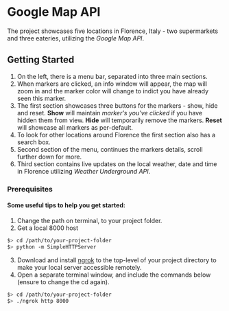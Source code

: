 # Google Map API

The project showcases five locations in Florence, Italy - two supermarkets and three eateries, utilizing the *Google Map API*.

## Getting Started

1. On the left, there is a menu bar, separated into three main sections.
2. When markers are clicked, an info window will appear, the map will zoom in and the marker color will change to indict you have already seen this marker.
3. The first section showcases three buttons for the markers - show, hide and reset. **Show** will maintain *marker's you've clicked* if you have hidden them from view. **Hide** will temporarily remove the markers. **Reset** will showcase all markers as per-default.
4. To look for other locations around Florence the first section also has a search box.
5. Second section of the menu, continues the markers details, scroll further down for more.
6. Third section contains live updates on the local weather, date and time in Florence utilizing *Weather Underground API*.



### Prerequisites

#### Some useful tips to help you get started:

1. Change the path on terminal, to your project folder.
2. Get a local 8000 host

  ```bash
  $> cd /path/to/your-project-folder
  $> python -m SimpleHTTPServer
  ```

3. Download and install [ngrok](https://ngrok.com/) to the top-level of your project directory to make your local server accessible remotely.
4. Open a separate terminal window, and include the commands below (ensure to change the cd again).

  ``` bash
  $> cd /path/to/your-project-folder
  $> ./ngrok http 8000
  ```
